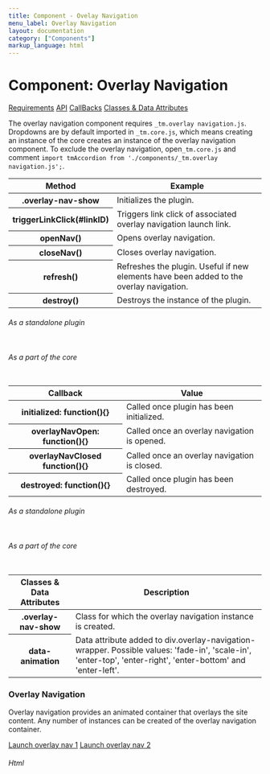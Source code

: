 ```yaml
---
title: Component - Ovelay Navigation
menu_label: Overlay Navigation
layout: documentation
category: ["Components"]
markup_language: html
---
```


<div class="section-block">
  <div class="row pt-40 pt-md-40">
    <!-- Content Inner -->
    <div class="col w-9/12 w-md-full order-2 content-inner">
      <h1 class="font-light">Component: Overlay Navigation</h1>
      <div class="tabs rounded">
        <div class="tab-nav button-nav left">
          <a href="#tabs-1-pane-1" class="button border-b border-2 active bg-transparent bg-hover-transparent border-grey-lightest border-hover-grey-lightest color-grey-dark color-hover-grey-darkest border-active-primary color-active-primary">Requirements</a>
          <a href="#tabs-1-pane-2" class="button border-b border-2 bg-transparent bg-hover-transparent border-grey-lightest border-hover-grey-lightest color-grey-dark color-hover-grey-darkest border-active-primary color-active-primary">API</a>
          <a href="#tabs-1-pane-3" class="button border-b border-2 bg-transparent bg-hover-transparent border-grey-lightest border-hover-grey-lightest color-grey-dark color-hover-grey-darkest border-active-primary color-active-primary">CallBacks</a>
          <a href="#tabs-1-pane-4" class="button border-b border-2 bg-transparent bg-hover-transparent border-grey-lightest border-hover-grey-lightest color-grey-dark color-hover-grey-darkest border-active-primary color-active-primary">Classes &amp; Data Attributes</a>
        </div>
        <div class="tab-panes px-0 rounded rounded-sm-b border-transparent">
          <div id="tabs-1-pane-1" class="active animate-in">
            <div class="tab-content">
              <p class="mb-0">The overlay navigation component requires <code class="color-indigo font-bold">_tm.overlay navigation.js</code>. Dropdowns are by default imported in <code class="color-indigo font-bold">_tm.core.js</code>, which means creating an instance of the core creates an instance of the overlay navigation component. To exclude the overlay navigation, open<code class="color-indigo font-bold">_tm.core.js</code> and comment <code class="color-indigo font-bold">import tmAccordion from './components/_tm.overlay navigation.js';</code>.</p>
            </div>
          </div>
          <div id="tabs-1-pane-2">
            <div class="tab-content">
              <!-- Classes -->
              <div class="table-scrollable">
                <table class="table size-md mb-0 rounded bg-white">
                  <thead>
                    <tr>
                      <th> Method </th>
                      <th> Example </th>
                    </tr>
                  </thead>
                  <tbody class="font-mono">
                    <tr>
                      <th class="color-indigo">.overlay-nav-show</th>
                      <td> Initializes the plugin. </td>
                    </tr>
                    <tr>
                      <th class="color-indigo">triggerLinkClick(#linkID)</th>
                      <td> Triggers link click of associated overlay navigation launch link. </td>
                    </tr>
                    <tr>
                      <th class="color-indigo">openNav()</th>
                      <td> Opens overlay navigation. </td>
                    </tr>
                    <tr>
                      <th class="color-indigo">closeNav()</th>
                      <td> Closes overlay navigation. </td>
                    </tr>
                    <tr>
                      <th class="color-indigo">refresh()</th>
                      <td> Refreshes the plugin. Useful if new elements have been added to the overlay navigation. </td>
                    </tr>
                    <tr>
                      <th class="color-indigo">destroy()</th>
                      <td> Destroys the instance of the plugin. </td>
                    </tr>
                  </tbody>
                </table>
              </div>
              <!-- Classes End -->
              <!-- code -->
              <h6 class="uppercase">As a standalone plugin</h6>
              <div class="rounded p-20 overflow-y-scroll mb-0 bg-gradient-grey-ultralight border-l border-4 border-solid border-indigo">
                <pre class="m-0 language-js"><code class="inline-block scrolling-touch"><!--let overlaynavigation = new tmOverlayNavigation('.overlay-nav-show');
overlaynavigation.method();
--></code></pre>
              </div>
              <!-- code -->
              <!-- code -->
              <h6 class="uppercase">As a part of the core</h6>
              <div class="rounded p-20 overflow-y-scroll mb-0 bg-gradient-grey-ultralight border-l border-4 border-solid border-indigo">
                <pre class="m-0 language-js"><code class="inline-block scrolling-touch"><!--timber.module.overlaynavigation.method();
--></code></pre>
              </div>
              <!-- code -->
            </div>
          </div>
          <div id="tabs-1-pane-3">
            <div class="tab-content">
              <!-- Classes -->
              <div class="table-scrollable">
                <table class="table size-md mb-0 rounded bg-white">
                  <thead>
                    <tr>
                      <th> Callback </th>
                      <th> Value </th>
                    </tr>
                  </thead>
                  <tbody class="font-mono">
                    <tr>
                      <th class="color-indigo">initialized: function(){}</th>
                      <td> Called once plugin has been initialized. </td>
                    </tr>
                    <tr>
                      <th class="color-indigo">overlayNavOpen: function(){}</th>
                      <td> Called once an overlay navigation is opened. </td>
                    </tr>
                    <tr>
                      <th class="color-indigo">overlayNavClosed function(){}</th>
                      <td> Called once an overlay navigation is closed. </td>
                    </tr>
                    <tr>
                      <th class="color-indigo">destroyed: function(){}</th>
                      <td> Called once plugin has been destroyed. </td>
                    </tr>
                  </tbody>
                </table>
              </div>
              <!-- Classes End -->
              <!-- code -->
              <h6 class="uppercase">As a standalone plugin</h6>
              <div class="rounded p-20 overflow-y-scroll mb-0 bg-gradient-grey-ultralight border-l border-4 border-solid border-indigo">
                <pre class="m-0 language-js"><code class="inline-block scrolling-touch"><!--let overlaynavigation = new tmOverlayNavigation({
	callback:function(){}
});
--></code></pre>
              </div>
              <!-- code -->
              <!-- code -->
              <h6 class="uppercase">As a part of the core</h6>
              <div class="rounded p-20 overflow-y-scroll mb-0 bg-gradient-grey-ultralight border-l border-4 border-solid border-indigo">
                <pre class="m-0 language-js"><code class="inline-block scrolling-touch"><!--timber.module.overlaynavigation.settings.callback = function(){};
--></code></pre>
              </div>
              <!-- code -->
            </div>
          </div>
          <div id="tabs-1-pane-4">
            <div class="tab-content">
              <!-- Classes -->
              <div class="table-scrollable">
                <table class="table size-md mb-0 rounded bg-white">
                  <thead>
                    <tr>
                      <th> Classes &amp; Data Attributes </th>
                      <th> Description </th>
                    </tr>
                  </thead>
                  <tbody class="font-mono">
                    <tr>
                      <th class="color-indigo">.overlay-nav-show</th>
                      <td> Class for which the overlay navigation instance is created. </td>
                    </tr>
                    <tr>
                      <th class="color-indigo">data-animation</th>
                      <td> Data attribute added to div.overlay-navigation-wrapper. Possible values: 'fade-in', 'scale-in', 'enter-top', 'enter-right', 'enter-bottom' and 'enter-left'. </td>
                    </tr>
                  </tbody>
                </table>
              </div>
              <!-- Classes End -->
            </div>
          </div>
        </div>
      </div>
      <!-- Demo Block -->
      <div class="demo-block mt-80">
        <h3 class="font-light">Overlay Navigation</h3>
        <p>Overlay navigation provides an animated container that overlays the site content. Any number of instances can be created of the overlay navigation container.</p>
        <a href="#overlay-nav-1" class="button rounded overlay-nav-show">Launch overlay nav 1</a>
        <a href="#overlay-nav-2" class="button rounded overlay-nav-show">Launch overlay nav 2</a>
      </div>
      <!-- Demo Block End -->
      <!-- code -->
      <h6 class="uppercase">Html</h6>
      <div class="rounded p-20 overflow-y-scroll mb-0 bg-gradient-grey-ultralight border-l border-4 border-solid border-indigo">
        <pre class="m-0 language-html"><code class="inline-block scrolling-touch"><!--<a href="#overlay-nav-1" class="button rounded overlay-nav-show">Launch overlay nav 1</a>
<a href="#overlay-nav-2" class="button rounded overlay-nav-show">Launch overlay nav 2</a>
--></code></pre>
      </div>
      <!-- code -->
    </div>
    <!-- Content Inner End -->
  </div>
</div>
